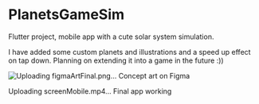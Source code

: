 # PlanetsGameSim
Flutter project, mobile app with a cute solar system simulation.

I have added some custom planets and illustrations and a speed up effect on tap down. 
Planning on extending it into a game in the future :))

![Uploading figmaArtFinal.png…]()
Concept art on Figma 


Uploading screenMobile.mp4…
Final app working 
